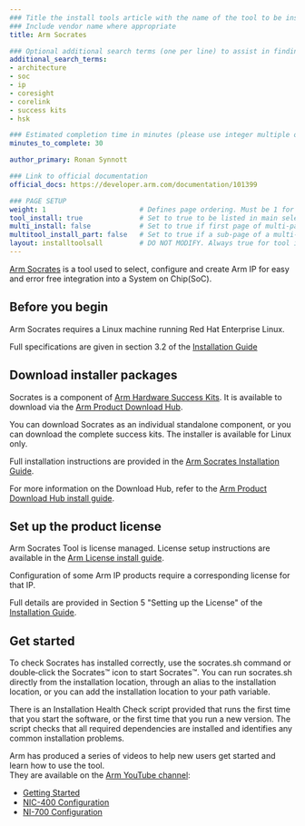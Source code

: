 ```yaml
---
### Title the install tools article with the name of the tool to be installed
### Include vendor name where appropriate
title: Arm Socrates

### Optional additional search terms (one per line) to assist in finding the article
additional_search_terms:
- architecture
- soc
- ip
- coresight
- corelink
- success kits
- hsk

### Estimated completion time in minutes (please use integer multiple of 5)
minutes_to_complete: 30

author_primary: Ronan Synnott

### Link to official documentation
official_docs: https://developer.arm.com/documentation/101399

### PAGE SETUP
weight: 1                       # Defines page ordering. Must be 1 for first (or only) page.
tool_install: true              # Set to true to be listed in main selection page, else false
multi_install: false            # Set to true if first page of multi-page article, else false
multitool_install_part: false   # Set to true if a sub-page of a multi-page article, else false
layout: installtoolsall         # DO NOT MODIFY. Always true for tool install articles
---
```

[Arm Socrates](https://developer.arm.com/Tools%20and%20Software/Socrates) is a tool used to select, configure and create Arm IP for easy and error free integration into a System on Chip(SoC). 

## Before you begin

Arm Socrates requires a Linux machine running Red Hat Enterprise Linux. 

Full specifications are given in section 3.2 of the [Installation Guide](https://developer.arm.com/documentation/101400)

## Download installer packages

Socrates is a component of [Arm Hardware Success Kits](https://www.arm.com/products/development-tools/success-kits). It is available to download via the [Arm Product Download Hub](https://developer.arm.com/downloads/view/HWSKT-KS-0002).

You can download Socrates as an individual standalone component, or you can download the complete success kits. The installer is available for Linux only.

Full installation instructions are provided in the [Arm Socrates Installation Guide](https://developer.arm.com/documentation/101400).

For more information on the Download Hub, refer to the [Arm Product Download Hub install guide](../pdh).

## Set up the product license

Arm Socrates Tool is license managed. License setup instructions are available in the [Arm License install guide](../license/).

Configuration of some Arm IP products require a corresponding license for that IP.

Full details are provided in Section 5 "Setting up the License" of the [Installation Guide](https://developer.arm.com/documentation/101400).

## Get started

To check Socrates has installed correctly, use the socrates.sh command or double‑click the Socrates™ icon to start Socrates™.
You can run socrates.sh directly from the installation location, through an alias to the installation location, or you can add the installation location to your path variable.

There is an Installation Health Check script provided that runs the first time that you start the software, or the first time that you run a new version. The script checks that all required dependencies are installed and identifies any common installation problems.

Arm has produced a series of videos to help new users get started and learn how to use the tool.\
They are available on the [Arm YouTube channel](https://www.youtube.com/c/arm):

 * [Getting Started](https://youtube.com/playlist?list=PLgyFKd2HIZlY_y7b5OTtyrso45q-eCM_s)
 * [NIC-400 Configuration](https://youtube.com/playlist?list=PLgyFKd2HIZlaQBfd8YEMwSQX_cWIxODgG)
 * [NI-700 Configuration](https://youtube.com/playlist?list=PLgyFKd2HIZlahIsHSSw7ViwiFxeBYc36b)
